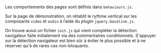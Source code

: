 Les comportements des pages sont définis dans `behaviours.js`.

Sur la page de démonstration, on rétablit le rythme vertical sur les composants `video` et `audio` à l’aide du _plugin_ `jquery.baseline.js`.

On trouve aussi un fichier `init.js` qui vient compléter la détection navigateur faite initialement via des commentaires conditionnels.
S'appuyer sur la détection navigateur est bien sûr à éviter le plus possible et à ne réserver qu'à de rares cas non-bloquants.